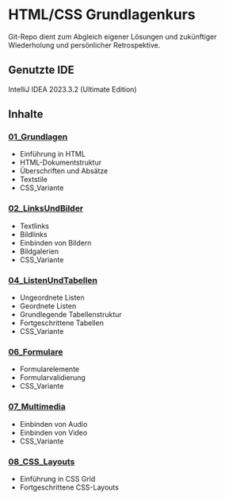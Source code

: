 # HTML/CSS Grundlagenkurs

Git-Repo dient zum Abgleich eigener Lösungen und zukünftiger Wiederholung und persönlicher Retrospektive.

## Genutzte IDE

IntelliJ IDEA 2023.3.2 (Ultimate Edition)

## Inhalte

### [**01_Grundlagen**](../../tree/master/01_Grundlagen)
- Einführung in HTML
- HTML-Dokumentstruktur
- Überschriften und Absätze
- Textstile
- CSS_Variante

### [**02_LinksUndBilder**](../../tree/master/02_LinksUndBilder)
- Textlinks
- Bildlinks
- Einbinden von Bildern
- Bildgalerien
- CSS_Variante

### [**04_ListenUndTabellen**](../../tree/master/04_ListenUndTabellen)
- Ungeordnete Listen
- Geordnete Listen
- Grundlegende Tabellenstruktur
- Fortgeschrittene Tabellen
- CSS_Variante

### [**06_Formulare**](../../tree/master/06_Formulare)
- Formularelemente
- Formularvalidierung
- CSS_Variante

### [**07_Multimedia**](../../tree/master/07_Multimedia)
- Einbinden von Audio
- Einbinden von Video
- CSS_Variante

### [**08_CSS_Layouts**](../../tree/master/08_CSS_Layouts)
- Einführung in CSS Grid
- Fortgeschrittene CSS-Layouts
